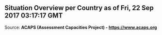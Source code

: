 ## Situation Overview per Country as of Fri, 22 Sep 2017 03:17:17 GMT

Source: **ACAPS (Assessment Capacities Project) - https://www.acaps.org**